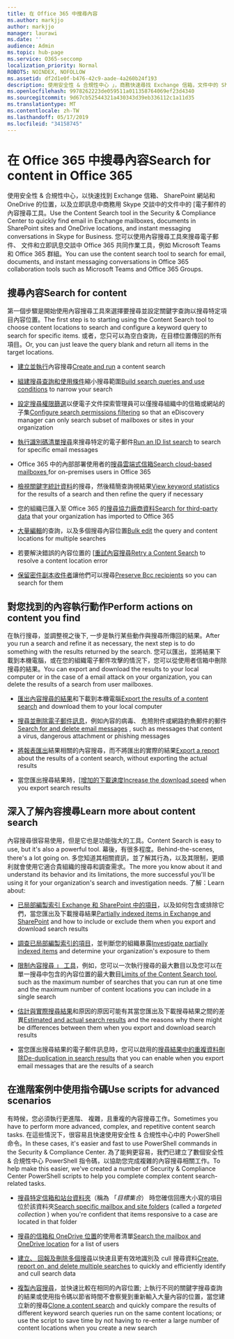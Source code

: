 ```yaml
---
title: 在 Office 365 中搜尋內容
ms.author: markjjo
author: markjjo
manager: laurawi
ms.date: ''
audience: Admin
ms.topic: hub-page
ms.service: O365-seccomp
localization_priority: Normal
ROBOTS: NOINDEX, NOFOLLOW
ms.assetid: df2d1e0f-b476-42c9-aade-4a260b24f193
description: 使用安全性 & 合規性中心 」，商務快速尋找 Exchange 信箱，文件中的 SharePoint 網站和 OneDrive 的位置，並在 Skype 中的立即訊息對話中的電子郵件的內容搜尋電子文件探索工具。
ms.openlocfilehash: 9978262223de059511a011358764069ef23d4340
ms.sourcegitcommit: 9d67cb52544321a430343d39eb336112c1a11d35
ms.translationtype: MT
ms.contentlocale: zh-TW
ms.lasthandoff: 05/17/2019
ms.locfileid: "34158745"
---
```

# <a name="search-for-content-in-office-365"></a><span data-ttu-id="474ef-103">在 Office 365 中搜尋內容</span><span class="sxs-lookup"><span data-stu-id="474ef-103">Search for content in Office 365</span></span>

<span data-ttu-id="474ef-104">使用安全性 & 合規性中心，以快速找到 Exchange 信箱、 SharePoint 網站和 OneDrive 的位置，以及立即訊息中商務用 Skype 交談中的文件中的 [電子郵件的內容搜尋工具。</span><span class="sxs-lookup"><span data-stu-id="474ef-104">Use the Content Search tool in the Security & Compliance Center to quickly find email in Exchange mailboxes, documents in SharePoint sites and OneDrive locations, and instant messaging conversations in Skype for Business.</span></span> <span data-ttu-id="474ef-105">您可以使用內容搜尋工具來搜尋電子郵件、 文件和立即訊息交談中 Office 365 共同作業工具，例如 Microsoft Teams 和 Office 365 群組。</span><span class="sxs-lookup"><span data-stu-id="474ef-105">You can use the content search tool to search for email, documents, and instant messaging conversations in Office 365 collaboration tools such as Microsoft Teams and Office 365 Groups.</span></span>
  
## <a name="search-for-content"></a><span data-ttu-id="474ef-106">搜尋內容</span><span class="sxs-lookup"><span data-stu-id="474ef-106">Search for content</span></span>

<span data-ttu-id="474ef-107">第一個步驟是開始使用內容搜尋工具來選擇要搜尋並設定關鍵字查詢以搜尋特定項目內容位置。</span><span class="sxs-lookup"><span data-stu-id="474ef-107">The first step is to starting using the Content Search tool to choose content locations to search and configure a keyword query to search for specific items.</span></span> <span data-ttu-id="474ef-108">或者，您只可以為空白查詢，在目標位置傳回的所有項目。</span><span class="sxs-lookup"><span data-stu-id="474ef-108">Or, you can just leave the query blank and return all items in the target locations.</span></span>
  
- <span data-ttu-id="474ef-109">[建立並執行](content-search.md)內容搜尋</span><span class="sxs-lookup"><span data-stu-id="474ef-109">[Create and run](content-search.md) a content search</span></span> 
    
- <span data-ttu-id="474ef-110">[組建搜尋查詢和使用條件](keyword-queries-and-search-conditions.md)縮小搜尋範圍</span><span class="sxs-lookup"><span data-stu-id="474ef-110">[Build search queries and use conditions](keyword-queries-and-search-conditions.md) to narrow your search</span></span> 
    
- <span data-ttu-id="474ef-111">[設定搜尋權限篩選](permissions-filtering-for-content-search.md)以便電子文件探索管理員可以僅搜尋組織中的信箱或網站的子集</span><span class="sxs-lookup"><span data-stu-id="474ef-111">[Configure search permissions filtering](permissions-filtering-for-content-search.md) so that an eDiscovery manager can only search subset of mailboxes or sites in your organization</span></span> 
    
- <span data-ttu-id="474ef-112">[執行識別碼清單搜尋](csv-file-for-an-id-list-content-search.md)來搜尋特定的電子郵件</span><span class="sxs-lookup"><span data-stu-id="474ef-112">[Run an ID list search](csv-file-for-an-id-list-content-search.md) to search for specific email messages</span></span> 
    
- <span data-ttu-id="474ef-113">Office 365 中的內部部署使用者的[搜尋雲端式信箱](search-cloud-based-mailboxes-for-on-premises-users.md)</span><span class="sxs-lookup"><span data-stu-id="474ef-113">[Search cloud-based mailboxes ](search-cloud-based-mailboxes-for-on-premises-users.md) for on-premises users in Office 365</span></span>

- <span data-ttu-id="474ef-114">[檢視關鍵字統計資料](view-keyword-statistics-for-content-search.md)的搜尋，然後精簡查詢視結果</span><span class="sxs-lookup"><span data-stu-id="474ef-114">[View keyword statistics](view-keyword-statistics-for-content-search.md) for the results of a search and then refine the query if necessary</span></span> 
    
- <span data-ttu-id="474ef-115">您的組織已匯入至 Office 365 的[搜尋協力廠商資料](use-content-search-to-search-third-party-data-that-was-imported.md)</span><span class="sxs-lookup"><span data-stu-id="474ef-115">[Search for third-party data](use-content-search-to-search-third-party-data-that-was-imported.md) that your organization has imported to Office 365</span></span> 
    
- <span data-ttu-id="474ef-116">[大量編輯](bulk-edit-content-searches.md)的查詢，以及多個搜尋內容位置</span><span class="sxs-lookup"><span data-stu-id="474ef-116">[Bulk edit](bulk-edit-content-searches.md) the query and content locations for multiple searches</span></span> 
    
- <span data-ttu-id="474ef-117">若要解決錯誤的內容位置的 [[重試內容搜尋](retry-failed-content-search.md)</span><span class="sxs-lookup"><span data-stu-id="474ef-117">[Retry a Content Search](retry-failed-content-search.md) to resolve a content location error</span></span>

- <span data-ttu-id="474ef-118">[保留密件副本收件者](https://docs.microsoft.com/exchange/policy-and-compliance/holds/preserve-bcc-recipients-and-group-members)讓他們可以搜尋</span><span class="sxs-lookup"><span data-stu-id="474ef-118">[Preserve Bcc recipients](https://docs.microsoft.com/exchange/policy-and-compliance/holds/preserve-bcc-recipients-and-group-members) so you can search for them</span></span> 


## <a name="perform-actions-on-content-you-find"></a><span data-ttu-id="474ef-119">對您找到的內容執行動作</span><span class="sxs-lookup"><span data-stu-id="474ef-119">Perform actions on content you find</span></span>

<span data-ttu-id="474ef-120">在執行搜尋，並調整視之後下, 一步是執行某些動作與搜尋所傳回的結果。</span><span class="sxs-lookup"><span data-stu-id="474ef-120">After you run a search and refine it as necessary, the next step is to do something with the results returned by the search.</span></span> <span data-ttu-id="474ef-121">您可以匯出，並將結果下載到本機電腦，或在您的組織電子郵件攻擊的情況下，您可以從使用者信箱中刪除搜尋的結果。</span><span class="sxs-lookup"><span data-stu-id="474ef-121">You can export and download the results to your local computer or in the case of a email attack on your organization, you can delete the results of a search from user mailboxes.</span></span>
  
- <span data-ttu-id="474ef-122">[匯出內容搜尋的結果](export-search-results.md)和下載到本機電腦</span><span class="sxs-lookup"><span data-stu-id="474ef-122">[Export the results of a content search](export-search-results.md) and download them to your local computer</span></span> 
    
- <span data-ttu-id="474ef-123">[搜尋並刪除電子郵件訊息](search-for-and-delete-messages-in-your-organization.md)，例如內容的病毒、 危險附件或網路釣魚郵件的郵件</span><span class="sxs-lookup"><span data-stu-id="474ef-123">[Search for and delete email messages](search-for-and-delete-messages-in-your-organization.md) , such as messages that content a virus, dangerous attachment or phishing messages</span></span> 
    
- <span data-ttu-id="474ef-124">[將報表匯出](export-a-content-search-report.md)結果相關的內容搜尋，而不將匯出的實際的結果</span><span class="sxs-lookup"><span data-stu-id="474ef-124">[Export a report](export-a-content-search-report.md) about the results of a content search, without exporting the actual results</span></span> 
    
- <span data-ttu-id="474ef-125">當您匯出搜尋結果時，[[增加的下載速度](increase-download-speeds-when-exporting-ediscovery-results.md)</span><span class="sxs-lookup"><span data-stu-id="474ef-125">[Increase the download speed](increase-download-speeds-when-exporting-ediscovery-results.md) when you export search results</span></span> 
    
## <a name="learn-more-about-content-search"></a><span data-ttu-id="474ef-126">深入了解內容搜尋</span><span class="sxs-lookup"><span data-stu-id="474ef-126">Learn more about content search</span></span>

<span data-ttu-id="474ef-127">內容搜尋很容易使用，但是它也是功能強大的工具。</span><span class="sxs-lookup"><span data-stu-id="474ef-127">Content Search is easy to use, but it's also a powerful tool.</span></span> <span data-ttu-id="474ef-128">幕後，有很多程度。</span><span class="sxs-lookup"><span data-stu-id="474ef-128">Behind-the-scenes, there's a lot going on.</span></span> <span data-ttu-id="474ef-129">多您知道其相關資訊，並了解其行為，以及其限制，更順利就會使用它適合貴組織的搜尋和調查需求。</span><span class="sxs-lookup"><span data-stu-id="474ef-129">The more you know about it and understand its behavior and its limitations, the more successful you'll be using it for your organization's search and investigation needs.</span></span> <span data-ttu-id="474ef-130">了解：</span><span class="sxs-lookup"><span data-stu-id="474ef-130">Learn about:</span></span>
  
- <span data-ttu-id="474ef-131">[已局部編製索引 Exchange 和 SharePoint 中的項目](partially-indexed-items-in-content-search.md)，以及如何包含或排除它們，當您匯出及下載搜尋結果</span><span class="sxs-lookup"><span data-stu-id="474ef-131">[Partially indexed items in Exchange and SharePoint](partially-indexed-items-in-content-search.md) and how to include or exclude them when you export and download search results</span></span> 
    
- <span data-ttu-id="474ef-132">[調查已局部編製索引的項目](investigating-partially-indexed-items-in-ediscovery.md)，並判斷您的組織暴露</span><span class="sxs-lookup"><span data-stu-id="474ef-132">[Investigate partially indexed items](investigating-partially-indexed-items-in-ediscovery.md) and determine your organization's exposure to them</span></span> 
    
- <span data-ttu-id="474ef-133">[限制內容搜尋 」 工具](limits-for-content-search.md)，例如，您可以一次執行搜尋的最大數目以及您可以在單一搜尋中包含的內容位置的最大數目</span><span class="sxs-lookup"><span data-stu-id="474ef-133">[Limits of the Content Search tool](limits-for-content-search.md), such as the maximum number of searches that you can run at one time and the maximum number of content locations you can include in a single search</span></span> 
    
- <span data-ttu-id="474ef-134">[估計與實際搜尋結果](differences-between-estimated-and-actual-ediscovery-search-results.md)和原因的原因可能有其當您匯出及下載搜尋結果之間的差異</span><span class="sxs-lookup"><span data-stu-id="474ef-134">[Estimated and actual search results](differences-between-estimated-and-actual-ediscovery-search-results.md) and the reasons why there might be differences between them when you export and download search results</span></span> 
    
- <span data-ttu-id="474ef-135">當您匯出搜尋結果的電子郵件訊息時，您可以啟用的[搜尋結果中的重複資料刪除](de-duplication-in-ediscovery-search-results.md)</span><span class="sxs-lookup"><span data-stu-id="474ef-135">[De-duplication in search results](de-duplication-in-ediscovery-search-results.md) that you can enable when you export email messages that are the results of a search</span></span> 
    
## <a name="use-scripts-for-advanced-scenarios"></a><span data-ttu-id="474ef-136">在進階案例中使用指令碼</span><span class="sxs-lookup"><span data-stu-id="474ef-136">Use scripts for advanced scenarios</span></span>

<span data-ttu-id="474ef-137">有時候，您必須執行更進階、 複雜，且重複的內容搜尋工作。</span><span class="sxs-lookup"><span data-stu-id="474ef-137">Sometimes you have to perform more advanced, complex, and repetitive content search tasks.</span></span> <span data-ttu-id="474ef-138">在這些情況下，很容易且快速使用安全性 & 合規性中心中的 PowerShell 命令。</span><span class="sxs-lookup"><span data-stu-id="474ef-138">In these cases, it's easier and fast to use PowerShell commands in the Security & Compliance Center.</span></span> <span data-ttu-id="474ef-139">為了能夠更容易，我們已建立了數個安全性 & 合規性中心 PowerShell 指令碼，以協助您完成複雜的內容搜尋相關工作。</span><span class="sxs-lookup"><span data-stu-id="474ef-139">To help make this easier, we've created a number of Security & Compliance Center PowerShell scripts to help you complete complex content search-related tasks.</span></span>
  
- <span data-ttu-id="474ef-140">[搜尋特定信箱和站台資料夾](use-content-search-for-targeted-collections.md)（稱為 「*目標集合*） 時您確信回應大小寫的項目位於該資料夾</span><span class="sxs-lookup"><span data-stu-id="474ef-140">[Search specific mailbox and site folders](use-content-search-for-targeted-collections.md) (called a  *targeted collection*  ) when you're confident that items responsive to a case are located in that folder</span></span> 
    
- <span data-ttu-id="474ef-141">[搜尋的信箱和 OneDrive 位置](search-the-mailbox-and-onedrive-for-business-for-a-list-of-users.md)的使用者清單</span><span class="sxs-lookup"><span data-stu-id="474ef-141">[Search the mailbox and OneDrive location](search-the-mailbox-and-onedrive-for-business-for-a-list-of-users.md) for a list of users</span></span> 
    
- <span data-ttu-id="474ef-142">[建立、 回報及刪除多個搜尋](create-report-on-and-delete-multiple-content-searches.md)以快速且更有效地識別及 cull 搜尋資料</span><span class="sxs-lookup"><span data-stu-id="474ef-142">[Create, report on, and delete multiple searches](create-report-on-and-delete-multiple-content-searches.md) to quickly and efficiently identify and cull search data</span></span> 
    
- <span data-ttu-id="474ef-143">[複製內容搜尋](clone-a-content-search.md)，並快速比較在相同的內容位置; 上執行不同的關鍵字搜尋查詢的結果或使用指令碼以節省時間不會察覺到重新輸入大量內容的位置，當您建立新的搜尋</span><span class="sxs-lookup"><span data-stu-id="474ef-143">[Clone a content search](clone-a-content-search.md) and quickly compare the results of different keyword search queries run on the same content locations; or use the script to save time by not having to re-enter a large number of content locations when you create a new search</span></span> 
    

